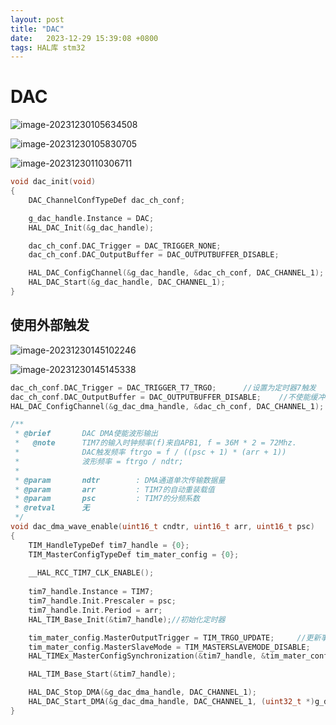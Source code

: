 ```yaml
---
layout: post
title: "DAC" 
date:   2023-12-29 15:39:08 +0800
tags: HAL库 stm32
---
```


# DAC

![image-20231230105634508](https://picture-01-1316374204.cos.ap-beijing.myqcloud.com/image/202312301056589.png)

![image-20231230105830705](https://picture-01-1316374204.cos.ap-beijing.myqcloud.com/image/202312301058746.png)

![image-20231230110306711](https://picture-01-1316374204.cos.ap-beijing.myqcloud.com/image/202312301103782.png)

```c
void dac_init(void)
{
    DAC_ChannelConfTypeDef dac_ch_conf;

    g_dac_handle.Instance = DAC;
    HAL_DAC_Init(&g_dac_handle);                                        /* 初始化DAC */

    dac_ch_conf.DAC_Trigger = DAC_TRIGGER_NONE;                         /* 不使用触发功能,设置为自动触发 */
    dac_ch_conf.DAC_OutputBuffer = DAC_OUTPUTBUFFER_DISABLE;            /* DAC输出缓冲关闭 */

    HAL_DAC_ConfigChannel(&g_dac_handle, &dac_ch_conf, DAC_CHANNEL_1);  /* 配置DAC通道1 */
    HAL_DAC_Start(&g_dac_handle, DAC_CHANNEL_1);                        /* 开启DAC通道1 */
}
```

## 使用外部触发

![image-20231230145102246](https://picture-01-1316374204.cos.ap-beijing.myqcloud.com/image/202312301451294.png)

![image-20231230145145338](https://picture-01-1316374204.cos.ap-beijing.myqcloud.com/image/202312301451387.png)

```c
dac_ch_conf.DAC_Trigger = DAC_TRIGGER_T7_TRGO;		//设置为定时器7触发
dac_ch_conf.DAC_OutputBuffer = DAC_OUTPUTBUFFER_DISABLE;	//不使能缓冲
HAL_DAC_ConfigChannel(&g_dac_dma_handle, &dac_ch_conf, DAC_CHANNEL_1);
```

```c
/**
 * @brief       DAC DMA使能波形输出
 *   @note      TIM7的输入时钟频率(f)来自APB1, f = 36M * 2 = 72Mhz.
 *              DAC触发频率 ftrgo = f / ((psc + 1) * (arr + 1))
 *              波形频率 = ftrgo / ndtr; 
 *
 * @param       ndtr        : DMA通道单次传输数据量
 * @param       arr         : TIM7的自动重装载值
 * @param       psc         : TIM7的分频系数
 * @retval      无
 */
void dac_dma_wave_enable(uint16_t cndtr, uint16_t arr, uint16_t psc)
{
    TIM_HandleTypeDef tim7_handle = {0};
    TIM_MasterConfigTypeDef tim_mater_config = {0};
    
    __HAL_RCC_TIM7_CLK_ENABLE();
    
    tim7_handle.Instance = TIM7;
    tim7_handle.Init.Prescaler = psc;
    tim7_handle.Init.Period = arr;
    HAL_TIM_Base_Init(&tim7_handle);//初始化定时器

    tim_mater_config.MasterOutputTrigger = TIM_TRGO_UPDATE;		//更新事件, 会产生一个TRGO信号
    tim_mater_config.MasterSlaveMode = TIM_MASTERSLAVEMODE_DISABLE;
    HAL_TIMEx_MasterConfigSynchronization(&tim7_handle, &tim_mater_config);

    HAL_TIM_Base_Start(&tim7_handle);

    HAL_DAC_Stop_DMA(&g_dac_dma_handle, DAC_CHANNEL_1);
    HAL_DAC_Start_DMA(&g_dac_dma_handle, DAC_CHANNEL_1, (uint32_t *)g_dac_sin_buf, cndtr, DAC_ALIGN_12B_R);
}
```













